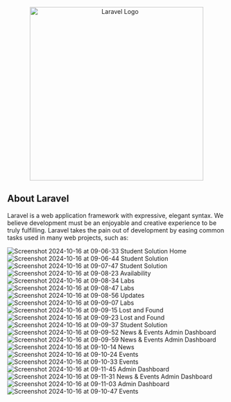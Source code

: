 <p align="center"><a href="https://laravel.com" target="_blank"><img src="https://raw.githubusercontent.com/laravel/art/master/logo-lockup/5%20SVG/2%20CMYK/1%20Full%20Color/laravel-logolockup-cmyk-red.svg" width="400" alt="Laravel Logo"></a></p>

## About Laravel

Laravel is a web application framework with expressive, elegant syntax. We believe development must be an enjoyable and creative experience to be truly fulfilling. Laravel takes the pain out of development by easing common tasks used in many web projects, such as:

<img src="https://github.com/user-attachments/assets/fd21adff-3b10-4446-b909-964fe0beec24" alt="Screenshot 2024-10-16 at 09-06-33 Student Solution Home">
<img src="https://github.com/user-attachments/assets/c004c25b-237f-433e-804e-670b8fcbace2" alt="Screenshot 2024-10-16 at 09-06-44 Student Solution">
<img src="https://github.com/user-attachments/assets/cefaa127-9af3-4de0-a376-bfb5d36e9009" alt="Screenshot 2024-10-16 at 09-07-47 Student Solution">
<img src="https://github.com/user-attachments/assets/6c799195-7f1f-45ed-82a3-f505d2bee525" alt="Screenshot 2024-10-16 at 09-08-23 Availability">
<img src="https://github.com/user-attachments/assets/0e1e1aaf-480b-4b0b-9353-8ac48eae4e8f" alt="Screenshot 2024-10-16 at 09-08-34 Labs">
<img src="https://github.com/user-attachments/assets/62c7583d-358c-4b5a-8de9-41c98902b6a9" alt="Screenshot 2024-10-16 at 09-08-47 Labs">
<img src="https://github.com/user-attachments/assets/da99599a-1ec1-4f41-86c4-24a19faaeb2b" alt="Screenshot 2024-10-16 at 09-08-56 Updates">
<img src="https://github.com/user-attachments/assets/8dedab79-bf62-44a9-963a-7bd978094b5f" alt="Screenshot 2024-10-16 at 09-09-07 Labs">
<img src="https://github.com/user-attachments/assets/1a7b95ba-fbe5-4c3b-95ca-0049c638c3b6" alt="Screenshot 2024-10-16 at 09-09-15 Lost and Found">
<img src="https://github.com/user-attachments/assets/b9420f08-5fad-4665-a234-6fe354f41ce0" alt="Screenshot 2024-10-16 at 09-09-23 Lost and Found">
<img src="https://github.com/user-attachments/assets/761fe37d-f18a-4137-8c98-1ca0a597d381" alt="Screenshot 2024-10-16 at 09-09-37 Student Solution">
<img src="https://github.com/user-attachments/assets/88fe1dc0-af53-47d1-9319-a22ecae30fa7" alt="Screenshot 2024-10-16 at 09-09-52 News & Events Admin Dashboard">
<img src="https://github.com/user-attachments/assets/d1e57295-dd29-440b-982b-bcd9ae2ad821" alt="Screenshot 2024-10-16 at 09-09-59 News & Events Admin Dashboard">
<img src="https://github.com/user-attachments/assets/b512ce0d-0c2e-4196-9dd9-173c2e3abf15" alt="Screenshot 2024-10-16 at 09-10-14 News">
<img src="https://github.com/user-attachments/assets/c8e8b10e-1bb9-4ed2-8fd7-f5f5e7bf5976" alt="Screenshot 2024-10-16 at 09-10-24 Events">
<img src="https://github.com/user-attachments/assets/bcccc5a8-d0b5-42a8-9808-ec3b3990a385" alt="Screenshot 2024-10-16 at 09-10-33 Events">
<img src="https://github.com/user-attachments/assets/66c4c3ff-de80-4e44-8e22-870ce4d9f953" alt="Screenshot 2024-10-16 at 09-11-45 Admin Dashboard">
<img src="https://github.com/user-attachments/assets/bfc48952-0e40-446f-9a8c-f446fdadcd94" alt="Screenshot 2024-10-16 at 09-11-31 News & Events Admin Dashboard">
<img src="https://github.com/user-attachments/assets/a21a5ed6-6d0f-456a-9ef8-891fa52bc1ee" alt="Screenshot 2024-10-16 at 09-11-03 Admin Dashboard">
<img src="https://github.com/user-attachments/assets/7136885a-772b-4799-ab06-17b19e60838c" alt="Screenshot 2024-10-16 at 09-10-47 Events">

